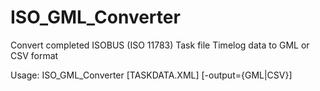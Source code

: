 # ISO_GML_Converter
Convert completed ISOBUS (ISO 11783) Task file Timelog data to GML or CSV format

Usage:
ISO_GML_Converter [TASKDATA.XML] [-output={GML|CSV}]
